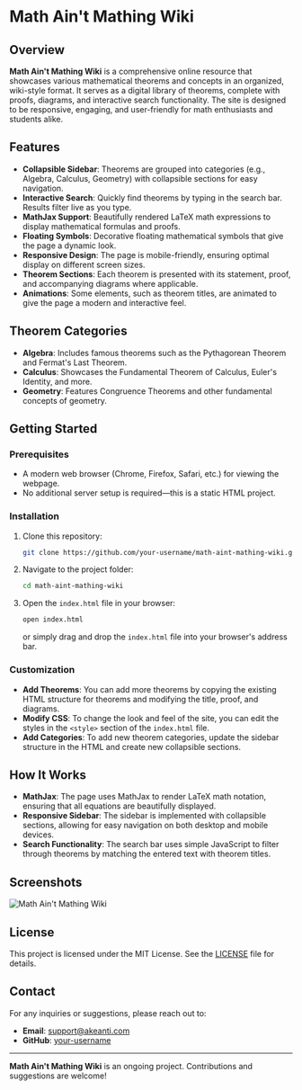 # Math Ain't Mathing Wiki

## Overview
**Math Ain't Mathing Wiki** is a comprehensive online resource that showcases various mathematical theorems and concepts in an organized, wiki-style format. It serves as a digital library of theorems, complete with proofs, diagrams, and interactive search functionality. The site is designed to be responsive, engaging, and user-friendly for math enthusiasts and students alike.

## Features
- **Collapsible Sidebar**: Theorems are grouped into categories (e.g., Algebra, Calculus, Geometry) with collapsible sections for easy navigation.
- **Interactive Search**: Quickly find theorems by typing in the search bar. Results filter live as you type.
- **MathJax Support**: Beautifully rendered LaTeX math expressions to display mathematical formulas and proofs.
- **Floating Symbols**: Decorative floating mathematical symbols that give the page a dynamic look.
- **Responsive Design**: The page is mobile-friendly, ensuring optimal display on different screen sizes.
- **Theorem Sections**: Each theorem is presented with its statement, proof, and accompanying diagrams where applicable.
- **Animations**: Some elements, such as theorem titles, are animated to give the page a modern and interactive feel.

## Theorem Categories
- **Algebra**: Includes famous theorems such as the Pythagorean Theorem and Fermat's Last Theorem.
- **Calculus**: Showcases the Fundamental Theorem of Calculus, Euler's Identity, and more.
- **Geometry**: Features Congruence Theorems and other fundamental concepts of geometry.

## Getting Started

### Prerequisites
- A modern web browser (Chrome, Firefox, Safari, etc.) for viewing the webpage.
- No additional server setup is required—this is a static HTML project.

### Installation
1. Clone this repository:
    ```bash
    git clone https://github.com/your-username/math-aint-mathing-wiki.git
    ```
2. Navigate to the project folder:
    ```bash
    cd math-aint-mathing-wiki
    ```
3. Open the `index.html` file in your browser:
    ```bash
    open index.html
    ```
    or simply drag and drop the `index.html` file into your browser's address bar.

### Customization
- **Add Theorems**: You can add more theorems by copying the existing HTML structure for theorems and modifying the title, proof, and diagrams.
- **Modify CSS**: To change the look and feel of the site, you can edit the styles in the `<style>` section of the `index.html` file.
- **Add Categories**: To add new theorem categories, update the sidebar structure in the HTML and create new collapsible sections.

## How It Works
- **MathJax**: The page uses MathJax to render LaTeX math notation, ensuring that all equations are beautifully displayed.
- **Responsive Sidebar**: The sidebar is implemented with collapsible sections, allowing for easy navigation on both desktop and mobile devices.
- **Search Functionality**: The search bar uses simple JavaScript to filter through theorems by matching the entered text with theorem titles.

## Screenshots
![Math Ain't Mathing Wiki](screenshot.png)

## License
This project is licensed under the MIT License. See the [LICENSE](LICENSE) file for details.

## Contact
For any inquiries or suggestions, please reach out to:
- **Email**: support@akeanti.com
- **GitHub**: [your-username](https://github.com/akeanti)

---

**Math Ain't Mathing Wiki** is an ongoing project. Contributions and suggestions are welcome!

